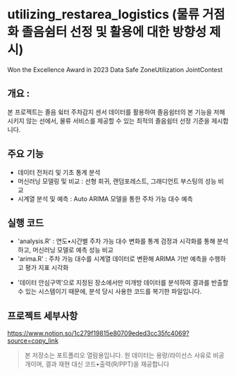 # utilizing_restarea_logistics (물류 거점화 졸음쉼터 선정 및 활용에 대한 방향성 제시)
Won the Excellence Award in 2023 Data Safe ZoneUtilization JointContest

## 개요 :
본 프로젝트는 졸음 슄터 주차감지 센서 데이터를 활용하여 졸음쉼터의 본 기능을 저해시키지 않는 선에서,
물류 서비스를 제공할 수 있는 최적의 졸음쉼터 선정 기준을 제시합니다.

## 주요 기능 
- 데이터 전처리 및 기초 통계 분석
- 머신러닝 모델링 및 비교 : 선형 회귀, 랜덤포레스트, 그래디언트 부스팅의 성능 비교
- 시계열 분석 및 예측 : Auto ARIMA 모델을 통한 주차 가능 대수 예측
  
## 실행 코드
- 'analysis.R' : 연도•시간별 주차 가능 대수 변화를 통계 검정과 시각화를 통해 분석하고, 머신러닝 모델로 예측 성능 비교
- 'arima.R' : 주차 가능 대수를 시계열 데이터로 변환해 ARIMA 기반 예측을 수행하고 평가 지표 시각화
* '데이터 안심구역'으로 지정된 장소에서만 미개방 데이터를 분석하여 결과를 반출할 수 있는 시스템이기 때문에,
   분석 당시 사용한 코드를 복기한 파일입니다.

## 프로젝트 세부사항
https://www.notion.so/1c279f19815e80709eded3cc35fc4069?source=copy_link

> 본 저장소는 포트폴리오 열람용입니다. 원 데이터는 용량/라이선스 사유로 비공개이며,
> 결과 재현 대신 코드•출력(R/PPT)을 재공합니다
